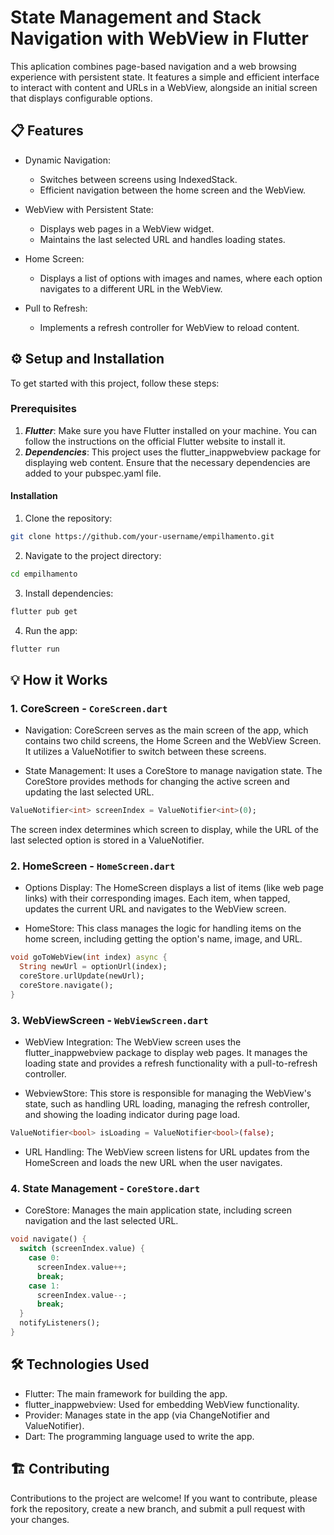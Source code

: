 # State Management and Stack Navigation with WebView in Flutter

This aplication combines page-based navigation and a web browsing experience with persistent state. It features a simple and efficient interface to interact with content and URLs in a WebView, alongside an initial screen that displays configurable options.

## 📋 Features

- Dynamic Navigation:
    - Switches between screens using IndexedStack.
    - Efficient navigation between the home screen and the WebView.

- WebView with Persistent State:
    - Displays web pages in a WebView widget.
    - Maintains the last selected URL and handles loading states.

- Home Screen:
    - Displays a list of options with images and names, where each option navigates to a different URL in the WebView.

- Pull to Refresh:
    - Implements a refresh controller for WebView to reload content.


## ⚙️ Setup and Installation

To get started with this project, follow these steps:

### Prerequisites

1. ***Flutter***: Make sure you have Flutter installed on your machine. You can follow the instructions on the official Flutter website to install it.
2. ***Dependencies***: This project uses the flutter_inappwebview package for displaying web content. Ensure that the necessary dependencies are added to your pubspec.yaml file.

#### Installation

1. Clone the repository:
```bash
git clone https://github.com/your-username/empilhamento.git 
```

2. Navigate to the project directory:
```bash
cd empilhamento
```

3. Install dependencies:
```bash
flutter pub get
```

4. Run the app:
```bash
flutter run
```

## 💡 How it Works

### 1. CoreScreen - ```CoreScreen.dart```

- Navigation: CoreScreen serves as the main screen of the app, which contains two child screens, the Home Screen and the WebView Screen. It utilizes a ValueNotifier<int> to switch between these screens.

- State Management: It uses a CoreStore to manage navigation state. The CoreStore provides methods for changing the active screen and updating the last selected URL.
```dart
ValueNotifier<int> screenIndex = ValueNotifier<int>(0);
```
The screen index determines which screen to display, while the URL of the last selected option is stored in a ValueNotifier<String>.

### 2. HomeScreen - ```HomeScreen.dart```
- Options Display: The HomeScreen displays a list of items (like web page links) with their corresponding images. Each item, when tapped, updates the current URL and navigates to the WebView screen.

- HomeStore: This class manages the logic for handling items on the home screen, including getting the option's name, image, and URL.
```dart
void goToWebView(int index) async {
  String newUrl = optionUrl(index);
  coreStore.urlUpdate(newUrl);
  coreStore.navigate();
}
```

### 3. WebViewScreen - ```WebViewScreen.dart```

- WebView Integration: The WebView screen uses the flutter_inappwebview package to display web pages. It manages the loading state and provides a refresh functionality with a pull-to-refresh controller.

- WebviewStore: This store is responsible for managing the WebView's state, such as handling URL loading, managing the refresh controller, and showing the loading indicator during page load.

```dart
ValueNotifier<bool> isLoading = ValueNotifier<bool>(false);
```

- URL Handling: The WebView screen listens for URL updates from the HomeScreen and loads the new URL when the user navigates.


### 4. State Management - ```CoreStore.dart```
- CoreStore: Manages the main application state, including screen navigation and the last selected URL.

```dart
void navigate() {
  switch (screenIndex.value) {
    case 0:
      screenIndex.value++;
      break;
    case 1:
      screenIndex.value--;
      break;
  }
  notifyListeners();
}
```


## 🛠️ Technologies Used

- Flutter: The main framework for building the app.
- flutter_inappwebview: Used for embedding WebView functionality.
- Provider: Manages state in the app (via ChangeNotifier and ValueNotifier).
- Dart: The programming language used to write the app.


## 🏗️ Contributing

Contributions to the project are welcome! If you want to contribute, please fork the repository, create a new branch, and submit a pull request with your changes.